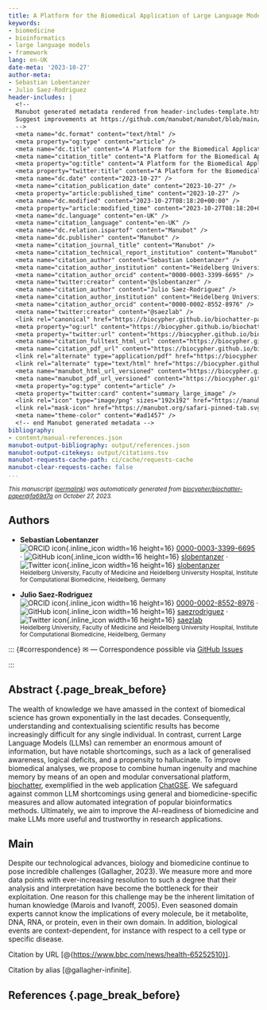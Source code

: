 ```yaml
---
title: A Platform for the Biomedical Application of Large Language Models
keywords:
- biomedicine
- bioinformatics
- large language models
- framework
lang: en-UK
date-meta: '2023-10-27'
author-meta:
- Sebastian Lobentanzer
- Julio Saez-Rodriguez
header-includes: |
  <!--
  Manubot generated metadata rendered from header-includes-template.html.
  Suggest improvements at https://github.com/manubot/manubot/blob/main/manubot/process/header-includes-template.html
  -->
  <meta name="dc.format" content="text/html" />
  <meta property="og:type" content="article" />
  <meta name="dc.title" content="A Platform for the Biomedical Application of Large Language Models" />
  <meta name="citation_title" content="A Platform for the Biomedical Application of Large Language Models" />
  <meta property="og:title" content="A Platform for the Biomedical Application of Large Language Models" />
  <meta property="twitter:title" content="A Platform for the Biomedical Application of Large Language Models" />
  <meta name="dc.date" content="2023-10-27" />
  <meta name="citation_publication_date" content="2023-10-27" />
  <meta property="article:published_time" content="2023-10-27" />
  <meta name="dc.modified" content="2023-10-27T08:18:20+00:00" />
  <meta property="article:modified_time" content="2023-10-27T08:18:20+00:00" />
  <meta name="dc.language" content="en-UK" />
  <meta name="citation_language" content="en-UK" />
  <meta name="dc.relation.ispartof" content="Manubot" />
  <meta name="dc.publisher" content="Manubot" />
  <meta name="citation_journal_title" content="Manubot" />
  <meta name="citation_technical_report_institution" content="Manubot" />
  <meta name="citation_author" content="Sebastian Lobentanzer" />
  <meta name="citation_author_institution" content="Heidelberg University, Faculty of Medicine and Heidelberg University Hospital, Institute for Computational Biomedicine, Heidelberg, Germany" />
  <meta name="citation_author_orcid" content="0000-0003-3399-6695" />
  <meta name="twitter:creator" content="@slobentanzer" />
  <meta name="citation_author" content="Julio Saez-Rodriguez" />
  <meta name="citation_author_institution" content="Heidelberg University, Faculty of Medicine and Heidelberg University Hospital, Institute for Computational Biomedicine, Heidelberg, Germany" />
  <meta name="citation_author_orcid" content="0000-0002-8552-8976" />
  <meta name="twitter:creator" content="@saezlab" />
  <link rel="canonical" href="https://biocypher.github.io/biochatter-paper/" />
  <meta property="og:url" content="https://biocypher.github.io/biochatter-paper/" />
  <meta property="twitter:url" content="https://biocypher.github.io/biochatter-paper/" />
  <meta name="citation_fulltext_html_url" content="https://biocypher.github.io/biochatter-paper/" />
  <meta name="citation_pdf_url" content="https://biocypher.github.io/biochatter-paper/manuscript.pdf" />
  <link rel="alternate" type="application/pdf" href="https://biocypher.github.io/biochatter-paper/manuscript.pdf" />
  <link rel="alternate" type="text/html" href="https://biocypher.github.io/biochatter-paper/v/fa69d7a71e35f621b0ae36f86a354120658dd4a3/" />
  <meta name="manubot_html_url_versioned" content="https://biocypher.github.io/biochatter-paper/v/fa69d7a71e35f621b0ae36f86a354120658dd4a3/" />
  <meta name="manubot_pdf_url_versioned" content="https://biocypher.github.io/biochatter-paper/v/fa69d7a71e35f621b0ae36f86a354120658dd4a3/manuscript.pdf" />
  <meta property="og:type" content="article" />
  <meta property="twitter:card" content="summary_large_image" />
  <link rel="icon" type="image/png" sizes="192x192" href="https://manubot.org/favicon-192x192.png" />
  <link rel="mask-icon" href="https://manubot.org/safari-pinned-tab.svg" color="#ad1457" />
  <meta name="theme-color" content="#ad1457" />
  <!-- end Manubot generated metadata -->
bibliography:
- content/manual-references.json
manubot-output-bibliography: output/references.json
manubot-output-citekeys: output/citations.tsv
manubot-requests-cache-path: ci/cache/requests-cache
manubot-clear-requests-cache: false
...
```







<small><em>
This manuscript
([permalink](https://biocypher.github.io/biochatter-paper/v/fa69d7a71e35f621b0ae36f86a354120658dd4a3/))
was automatically generated
from [biocypher/biochatter-paper@fa69d7a](https://github.com/biocypher/biochatter-paper/tree/fa69d7a71e35f621b0ae36f86a354120658dd4a3)
on October 27, 2023.
</em></small>



## Authors



+ **Sebastian Lobentanzer**
  <br>
    ![ORCID icon](images/orcid.svg){.inline_icon width=16 height=16}
    [0000-0003-3399-6695](https://orcid.org/0000-0003-3399-6695)
    · ![GitHub icon](images/github.svg){.inline_icon width=16 height=16}
    [slobentanzer](https://github.com/slobentanzer)
    · ![Twitter icon](images/twitter.svg){.inline_icon width=16 height=16}
    [slobentanzer](https://twitter.com/slobentanzer)
    <br>
  <small>
     Heidelberg University, Faculty of Medicine and Heidelberg University Hospital, Institute for Computational Biomedicine, Heidelberg, Germany
  </small>

+ **Julio Saez-Rodriguez**
  <br>
    ![ORCID icon](images/orcid.svg){.inline_icon width=16 height=16}
    [0000-0002-8552-8976](https://orcid.org/0000-0002-8552-8976)
    · ![GitHub icon](images/github.svg){.inline_icon width=16 height=16}
    [saezrodriguez](https://github.com/saezrodriguez)
    · ![Twitter icon](images/twitter.svg){.inline_icon width=16 height=16}
    [saezlab](https://twitter.com/saezlab)
    <br>
  <small>
     Heidelberg University, Faculty of Medicine and Heidelberg University Hospital, Institute for Computational Biomedicine, Heidelberg, Germany
  </small>


::: {#correspondence}
✉ — Correspondence possible via [GitHub Issues](https://github.com/biocypher/biochatter-paper/issues)

:::


## Abstract {.page_break_before}

The wealth of knowledge we have amassed in the context of biomedical science has grown exponentially in the last decades.
Consequently, understanding and contextualising scientific results has become increasingly difficult for any single individual.
In contrast, current Large Language Models (LLMs) can remember an enormous amount of information, but have notable shortcomings, such as a lack of generalised awareness, logical deficits, and a propensity to hallucinate.
To improve biomedical analyses, we propose to combine human ingenuity and machine memory by means of an open and modular conversational platform, [biochatter](https://github.com/biocypher/biochatter), exemplified in the web application [ChatGSE](https://chat.biocypher.org).
We safeguard against common LLM shortcomings using general and biomedicine-specific measures and allow automated integration of popular bioinformatics methods.
Ultimately, we aim to improve the AI-readiness of biomedicine and make LLMs more useful and trustworthy in research applications.


## Main

Despite our technological advances, biology and biomedicine continue to pose incredible challenges (Gallagher, 2023).
We measure more and more data points with ever-increasing resolution to such a degree that their analysis and interpretation have become the bottleneck for their exploitation.
One reason for this challenge may be the inherent limitation of human knowledge (Marois and Ivanoff, 2005).
Even seasoned domain experts cannot know the implications of every molecule, be it metabolite, DNA, RNA, or protein, even in their own domain.
In addition, biological events are context-dependent, for instance with respect to a cell type or specific disease.

Citation by URL [@{https://www.bbc.com/news/health-65252510}].

Citation by alias [@gallagher-infinite].

## References {.page_break_before}

<!-- Explicitly insert bibliography here -->
<div id="refs"></div>

